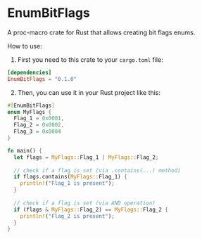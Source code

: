 # EnumBitFlags
A proc-macro crate for Rust that allows creating bit flags enums.


How to use:
1. First you need to this crate to your `cargo.toml` file:
```toml
[dependencies]
EnumBitFlags = "0.1.0"
```

2. Then, you can use it in your Rust project like this:
```rs
#[EnumBitFlags]
enum MyFlags {
  Flag_1 = 0x0001,
  Flag_2 = 0x0002,
  Flag_3 = 0x0004
}

fn main() {
  let flags = MyFlags::Flag_1 | MyFlags::Flag_2;
  
  // check if a flag is set (via .contains(...) method)
  if flags.contains(MyFlags::Flag_1) {
    println!("Flag_1 is present");
  }
  
  // check if a flag is set (via AND operation)
  if (flags & MyFlags::Flag_2) == MyFlags::Flag_2 {
    println!("Flag_2 is present");
  }
}
```
